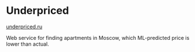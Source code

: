 # Underpriced
[underpriced.ru](http://underpriced.ru)

Web service for finding apartments in Moscow, which ML-predicted price is lower than actual.